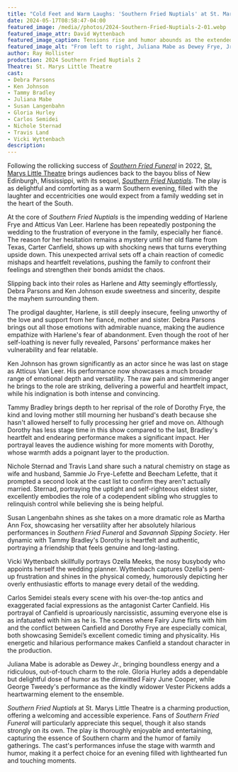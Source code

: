 ```yaml
---
title: "Cold Feet and Warm Laughs: 'Southern Fried Nuptials' at St. Marys Little Theatre"
date: 2024-05-17T08:58:47-04:00
featured_image: /media//photos/2024-Southern-Fried-Nuptials-2-01.webp
featured_image_attr: David Wyttenbach
featured_image_caption: Tensions rise and humor abounds as the extended Frye family navigates family drama and unexpected revelations in 'Southern Fried Nuptials'.
featured_image_alt: "From left to right, Juliana Mabe as Dewey Frye, Jr. stands with a tablet; Gloria Hurley as Fairy June Cooper in a blue dress; Susan Langenbahn as Martha Ann Fox seated in a red chair; Debra Parsons as Harlene Frye in a white blouse and skirt; Tammy Bradley as Dorothy Frye in navy and floral pants, seated; and Nichole Sternad as Sammie Jo Frye-Lefette in a black dress with red cherries, all engaging in an animated discussion on stage."
author: Ray Hollister
production: 2024 Southern Fried Nuptials 2
Theatre: St. Marys Little Theatre
cast:
- Debra Parsons
- Ken Johnson
- Tammy Bradley
- Juliana Mabe
- Susan Langenbahn
- Gloria Hurley
- Carlos Semidei
- Nichole Sternad
- Travis Land
- Vicki Wyttenbach
description:
---
```

Following the rollicking success of *[Southern Fried Funeral](/productions/2022-southern-fried-funeral/)* in 2022, [St. Marys Little Theatre](/theatres/st-marys-little-theatre/) brings audiences back to the bayou bliss of New Edinburgh, Mississippi, with its sequel, [*Southern Fried Nuptials*](/productions/2024-southern-fried-nuptials-2/). The play is as delightful and comforting as a warm Southern evening, filled with the laughter and eccentricities one would expect from a family wedding set in the heart of the South.

At the core of *Southern Fried Nuptials* is the impending wedding of Harlene Frye and Atticus Van Leer. Harlene has been repeatedly postponing the wedding to the frustration of everyone in the family, especially her fiancé. The reason for her hesitation remains a mystery until her old flame from Texas, Carter Canfield, shows up with shocking news that turns everything upside down. This unexpected arrival sets off a chain reaction of comedic mishaps and heartfelt revelations, pushing the family to confront their feelings and strengthen their bonds amidst the chaos.

Slipping back into their roles as Harlene and Atty seemingly effortlessly, Debra Parsons and Ken Johnson exude sweetness and sincerity, despite the mayhem surrounding them.

The prodigal daughter, Harlene, is still deeply insecure, feeling unworthy of the love and support from her fiancé, mother and sister. Debra Parsons brings out all those emotions with admirable nuance, making the audience empathize with Harlene's fear of abandonment. Even though the root of her self-loathing is never fully revealed, Parsons' performance makes her vulnerability and fear relatable.

Ken Johnson has grown significantly  as an actor since he was last on stage as Atticus Van Leer. His performance now showcases a much broader range of emotional depth and versatility. The raw pain and simmering anger he brings to the role are striking, delivering a powerful and heartfelt impact, while his indignation is both intense and convincing.

Tammy Bradley brings depth to her reprisal of the role of Dorothy Frye, the kind and loving mother still mourning her husband's death because she hasn't allowed herself to fully processing her grief and move on. Although Dorothy has less stage time in this show compared to the last, Bradley's heartfelt and endearing performance makes a significant impact. Her portrayal leaves the audience wishing for more moments with Dorothy, whose warmth adds a poignant layer to the production.

Nichole Sternad and Travis Land share such a natural chemistry on stage as wife and husband, Sammie Jo Frye-Lefette and Beecham Lefette, that it prompted a second look at the cast list to confirm they aren't actually married. Sternad, portraying the uptight and self-righteous eldest sister, excellently embodies the role of a codependent sibling who struggles to relinquish control while believing she is being helpful.

Susan Langenbahn shines as she takes on a more dramatic role as Martha Ann Fox, showcasing her versatility after her absolutely hilarious performances in *Southern Fried Funeral* and *Savannah Sipping Society*. Her dynamic with Tammy Bradley's Dorothy is heartfelt and authentic, portraying a friendship that feels genuine and long-lasting.

Vicki Wyttenbach skillfully portrays Ozella Meeks, the nosy busybody who appoints herself the wedding planner. Wyttenbach captures Ozella's pent-up frustration and shines in the physical comedy, humorously depicting her overly enthusiastic efforts to manage every detail of the wedding.

Carlos Semidei steals every scene with his over-the-top antics and exaggerated facial expressions as the antagonist Carter Canfield. His portrayal of Canfield is uproariously narcissistic, assuming everyone else is as infatuated with him as he is. The scenes where Fairy June flirts with him and the conflict between Canfield and Dorothy Frye are especially comical, both showcasing Semidei’s excellent comedic timing and physicality. His energetic and hilarious performance makes Canfield a standout character in the production.

Juliana Mabe is adorable as Dewey Jr., bringing boundless energy and a ridiculous, out-of-touch charm to the role. Gloria Hurley adds a dependable but delightful dose of humor as the dimwitted Fairy June Cooper, while George Tweedy's performance as the kindly widower Vester Pickens adds a heartwarming element to the ensemble.

*Southern Fried Nuptials* at St. Marys Little Theatre is a charming production, offering a welcoming and accessible experience.  Fans of *Southern Fried Funeral* will particularly appreciate this sequel, though it also stands strongly on its own. The play is thoroughly enjoyable and entertaining, capturing the essence of Southern charm and the humor of family gatherings. The cast's performances infuse the stage with warmth and humor, making it a perfect choice for an evening filled with lighthearted fun and touching moments.